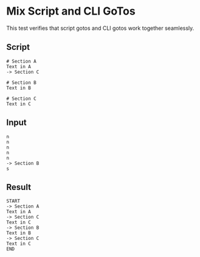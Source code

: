 # Mix Script and CLI GoTos

This test verifies that script gotos and CLI gotos work together seamlessly.

## Script
```cuentitos
# Section A
Text in A
-> Section C

# Section B
Text in B

# Section C
Text in C
```

## Input
```input
n
n
n
n
n
-> Section B
s
```

## Result
```result
START
-> Section A
Text in A
-> Section C
Text in C
-> Section B
Text in B
-> Section C
Text in C
END
```
